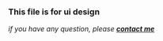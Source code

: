 ### This file is for **ui design**

_if you have any question, please **[contact me](https://t.me/frozen_1103)**_